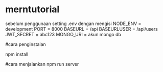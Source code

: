 # merntutorial


sebelum penggunaan setting 
.env dengan mengisi 
NODE_ENV = development
PORT = 8000
BASEURL = /api
BASEURLUSER = /api/users
JWT_SECRET = abc123
MONGO_URI = akun mongo db 

#cara penginstalan 

npm install 

#cara menjalankan 
npm run server 

